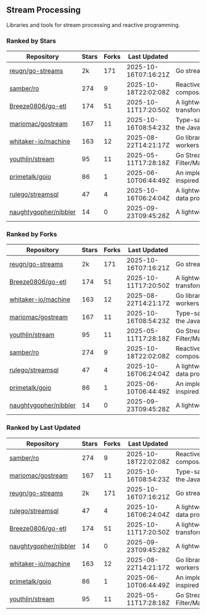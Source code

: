 ## Stream Processing

Libraries and tools for stream processing and reactive programming.

### Ranked by Stars

| Repository | Stars | Forks | Last Updated | Description | 
|------------|-------|-------|--------------|-------------|
| [reugn/go-streams](https://github.com/reugn/go-streams) | 2k | 171 | 2025-10-16T07:16:21Z |  Go stream processing library. |
| [samber/ro](https://github.com/samber/ro) | 274 | 9 | 2025-10-18T22:02:08Z |  Reactive Programming: declarative and composable API for event-driven applications. |
| [Breeze0806/go-etl](https://github.com/Breeze0806/go-etl) | 174 | 51 | 2025-10-11T17:20:50Z |  A lightweight toolkit for data source extraction, transformation, and loading (ETL). |
| [mariomac/gostream](https://github.com/mariomac/gostream) | 167 | 11 | 2025-10-16T08:54:23Z |  Type-safe stream processing library inspired by the Java Streams API. |
| [whitaker-io/machine](https://github.com/whitaker-io/machine) | 163 | 12 | 2025-08-22T14:21:17Z |  Go library for writing and generating stream workers with built in metrics and traceability. |
| [youthlin/stream](https://github.com/youthlin/stream) | 95 | 11 | 2025-05-11T17:28:18Z |  Go Stream, like Java 8 Stream: Filter/Map/FlatMap/Peek/Sorted/ForEach/Reduce... |
| [primetalk/goio](https://github.com/primetalk/goio) | 86 | 1 | 2025-06-10T06:44:49Z |  An implementation of IO, Stream, Fiber for Golang, inspired by awesome Scala libraries cats and fs2. |
| [rulego/streamsql](https://github.com/rulego/streamsql) | 47 | 4 | 2025-10-16T06:24:04Z |  A lightweight streaming SQL engine for real-time data processing. |
| [naughtygopher/nibbler](https://github.com/naughtygopher/nibbler) | 14 | 0 | 2025-09-23T09:45:28Z |  A lightweight package for micro batch processing. |

### Ranked by Forks

| Repository | Stars | Forks | Last Updated | Description | 
|------------|-------|-------|--------------|-------------|
| [reugn/go-streams](https://github.com/reugn/go-streams) | 2k | 171 | 2025-10-16T07:16:21Z |  Go stream processing library. |
| [Breeze0806/go-etl](https://github.com/Breeze0806/go-etl) | 174 | 51 | 2025-10-11T17:20:50Z |  A lightweight toolkit for data source extraction, transformation, and loading (ETL). |
| [whitaker-io/machine](https://github.com/whitaker-io/machine) | 163 | 12 | 2025-08-22T14:21:17Z |  Go library for writing and generating stream workers with built in metrics and traceability. |
| [mariomac/gostream](https://github.com/mariomac/gostream) | 167 | 11 | 2025-10-16T08:54:23Z |  Type-safe stream processing library inspired by the Java Streams API. |
| [youthlin/stream](https://github.com/youthlin/stream) | 95 | 11 | 2025-05-11T17:28:18Z |  Go Stream, like Java 8 Stream: Filter/Map/FlatMap/Peek/Sorted/ForEach/Reduce... |
| [samber/ro](https://github.com/samber/ro) | 274 | 9 | 2025-10-18T22:02:08Z |  Reactive Programming: declarative and composable API for event-driven applications. |
| [rulego/streamsql](https://github.com/rulego/streamsql) | 47 | 4 | 2025-10-16T06:24:04Z |  A lightweight streaming SQL engine for real-time data processing. |
| [primetalk/goio](https://github.com/primetalk/goio) | 86 | 1 | 2025-06-10T06:44:49Z |  An implementation of IO, Stream, Fiber for Golang, inspired by awesome Scala libraries cats and fs2. |
| [naughtygopher/nibbler](https://github.com/naughtygopher/nibbler) | 14 | 0 | 2025-09-23T09:45:28Z |  A lightweight package for micro batch processing. |

### Ranked by Last Updated

| Repository | Stars | Forks | Last Updated | Description | 
|------------|-------|-------|--------------|-------------|
| [samber/ro](https://github.com/samber/ro) | 274 | 9 | 2025-10-18T22:02:08Z |  Reactive Programming: declarative and composable API for event-driven applications. |
| [mariomac/gostream](https://github.com/mariomac/gostream) | 167 | 11 | 2025-10-16T08:54:23Z |  Type-safe stream processing library inspired by the Java Streams API. |
| [reugn/go-streams](https://github.com/reugn/go-streams) | 2k | 171 | 2025-10-16T07:16:21Z |  Go stream processing library. |
| [rulego/streamsql](https://github.com/rulego/streamsql) | 47 | 4 | 2025-10-16T06:24:04Z |  A lightweight streaming SQL engine for real-time data processing. |
| [Breeze0806/go-etl](https://github.com/Breeze0806/go-etl) | 174 | 51 | 2025-10-11T17:20:50Z |  A lightweight toolkit for data source extraction, transformation, and loading (ETL). |
| [naughtygopher/nibbler](https://github.com/naughtygopher/nibbler) | 14 | 0 | 2025-09-23T09:45:28Z |  A lightweight package for micro batch processing. |
| [whitaker-io/machine](https://github.com/whitaker-io/machine) | 163 | 12 | 2025-08-22T14:21:17Z |  Go library for writing and generating stream workers with built in metrics and traceability. |
| [primetalk/goio](https://github.com/primetalk/goio) | 86 | 1 | 2025-06-10T06:44:49Z |  An implementation of IO, Stream, Fiber for Golang, inspired by awesome Scala libraries cats and fs2. |
| [youthlin/stream](https://github.com/youthlin/stream) | 95 | 11 | 2025-05-11T17:28:18Z |  Go Stream, like Java 8 Stream: Filter/Map/FlatMap/Peek/Sorted/ForEach/Reduce... |

